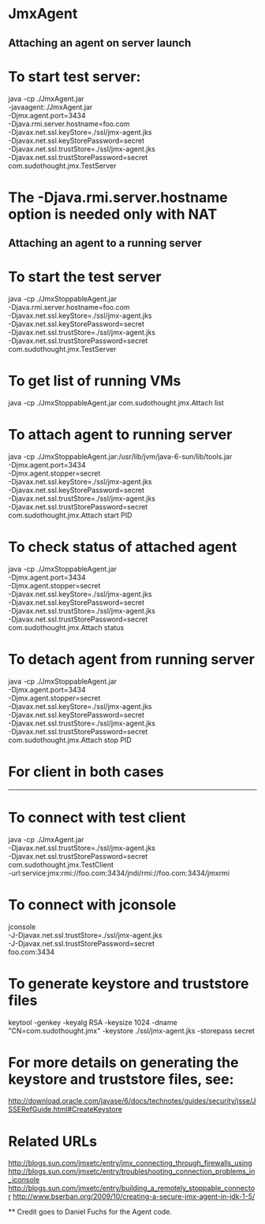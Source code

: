 JmxAgent
========

Attaching an agent on server launch
--------

# To start test server:
java -cp ./JmxAgent.jar \
-javaagent:./JmxAgent.jar \
-Djmx.agent.port=3434 \
-Djava.rmi.server.hostname=foo.com \
-Djavax.net.ssl.keyStore=./ssl/jmx-agent.jks \
-Djavax.net.ssl.keyStorePassword=secret \
-Djavax.net.ssl.trustStore=./ssl/jmx-agent.jks \
-Djavax.net.ssl.trustStorePassword=secret \
com.sudothought.jmx.TestServer

# The -Djava.rmi.server.hostname option is needed only with NAT

Attaching an agent to a running server
--------
# To start the test server
java -cp ./JmxStoppableAgent.jar \
-Djava.rmi.server.hostname=foo.com \
-Djavax.net.ssl.keyStore=./ssl/jmx-agent.jks \
-Djavax.net.ssl.keyStorePassword=secret \
-Djavax.net.ssl.trustStore=./ssl/jmx-agent.jks \
-Djavax.net.ssl.trustStorePassword=secret \
com.sudothought.jmx.TestServer

# To get list of running VMs
java  -cp ./JmxStoppableAgent.jar com.sudothought.jmx.Attach list

# To attach agent to running server
java  -cp ./JmxStoppableAgent.jar:/usr/lib/jvm/java-6-sun/lib/tools.jar \
-Djmx.agent.port=3434 \
-Djmx.agent.stopper=secret \
-Djavax.net.ssl.keyStore=./ssl/jmx-agent.jks \
-Djavax.net.ssl.keyStorePassword=secret \
-Djavax.net.ssl.trustStore=./ssl/jmx-agent.jks \
-Djavax.net.ssl.trustStorePassword=secret \
com.sudothought.jmx.Attach start PID

# To check status of attached agent
java  -cp ./JmxStoppableAgent.jar \
-Djmx.agent.port=3434 \
-Djmx.agent.stopper=secret \
-Djavax.net.ssl.keyStore=./ssl/jmx-agent.jks \
-Djavax.net.ssl.keyStorePassword=secret \
-Djavax.net.ssl.trustStore=./ssl/jmx-agent.jks \
-Djavax.net.ssl.trustStorePassword=secret \
com.sudothought.jmx.Attach status

# To detach agent from running server
java  -cp ./JmxStoppableAgent.jar \
-Djmx.agent.port=3434 \
-Djmx.agent.stopper=secret \
-Djavax.net.ssl.keyStore=./ssl/jmx-agent.jks \
-Djavax.net.ssl.keyStorePassword=secret \
-Djavax.net.ssl.trustStore=./ssl/jmx-agent.jks \
-Djavax.net.ssl.trustStorePassword=secret \
com.sudothought.jmx.Attach stop PID


# For client in both cases
--------
# To connect with test client
java -cp ./JmxAgent.jar \
-Djavax.net.ssl.trustStore=./ssl/jmx-agent.jks \
-Djavax.net.ssl.trustStorePassword=secret \
com.sudothought.jmx.TestClient \
 -url:service:jmx:rmi://foo.com:3434/jndi/rmi://foo.com:3434/jmxrmi

# To connect with jconsole
jconsole \
-J-Djavax.net.ssl.trustStore=./ssl/jmx-agent.jks \
-J-Djavax.net.ssl.trustStorePassword=secret \
foo.com:3434

# To generate keystore and truststore files
keytool -genkey -keyalg RSA -keysize 1024 -dname "CN=com.sudothought.jmx" -keystore ./ssl/jmx-agent.jks -storepass secret

# For more details on generating the keystore and truststore files, see:
http://download.oracle.com/javase/6/docs/technotes/guides/security/jsse/JSSERefGuide.html#CreateKeystore

# Related URLs
http://blogs.sun.com/jmxetc/entry/jmx_connecting_through_firewalls_using
http://blogs.sun.com/jmxetc/entry/troubleshooting_connection_problems_in_jconsole
http://blogs.sun.com/jmxetc/entry/building_a_remotely_stoppable_connector
http://www.bserban.org/2009/10/creating-a-secure-jmx-agent-in-jdk-1-5/

** Credit goes to Daniel Fuchs for the Agent code.